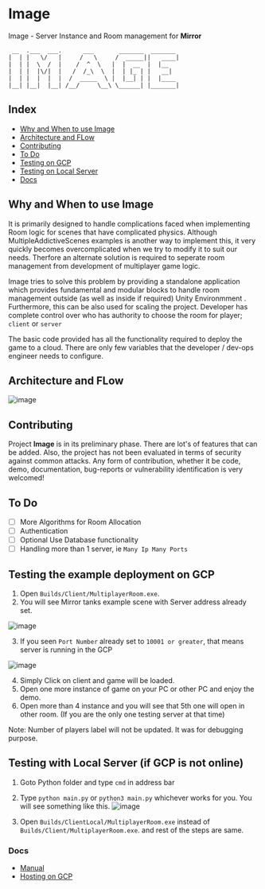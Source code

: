 


# Image
Image - Server Instance and Room management for **Mirror**

 ```
  __  .___  ___.      ___       _______  _______ 
|  | |   \/   |     /   \     /  _____||   ____|
|  | |  \  /  |    /  ^  \   |  |  __  |  |__   
|  | |  |\/|  |   /  /_\  \  |  | |_ | |   __|  
|  | |  |  |  |  /  _____  \ |  |__| | |  |____ 
|__| |__|  |__| /__/     \__\ \______| |_______|

```
## Index

- [Why and When to use Image](why-and-when-to-use-image)
- [Architecture and FLow](architecture-and-flow)
- [Contributing](contributing)
- [To Do](to-do)
- [Testing on GCP](testing-the-example-deployment-on-gcp)
- [Testing on Local Server](testing-with-local-server-if-gcp-is-not-online)
- [Docs](docs)


## Why and When to use Image

It is primarily designed to handle complications faced when implementing Room logic for scenes that have complicated physics.
Although MultipleAddictiveScenes examples is another way to implement this, it very quickly becomes overcomplicated when we try to modify it to suit our needs.
Therfore an alternate solution is required to seperate room management from development of multiplayer game logic.

Image tries to solve this problem by providing a standalone application which provides fundamental and modular blocks to handle room management outside (as well as inside if required) Unity Environmment .
Furthermore, this can be also used for scaling the project. Developer has complete control over who has authority to choose the room for player; `client` or `server`

The basic code provided has all the functionality required to deploy the game to a cloud. There are only few variables that the developer / dev-ops engineer needs to configure.

## Architecture and FLow

![image](https://user-images.githubusercontent.com/77914957/148757652-cc7532d5-043a-4641-9b74-0a3f770c82a8.png)

## Contributing

Project **Image** is in its preliminary phase. There are lot's of features that can be added. Also, the project has not been evaluated in terms of security against common attacks. Any form of contribution, whether it be code, demo, documentation, bug-reports or vulnerability identification is very welcomed!

## To Do

- [ ] More Algorithms for Room Allocation
- [ ] Authentication
- [ ] Optional Use Database functionality
- [ ] Handling more than 1 server, ie `Many Ip Many Ports`

## Testing the example deployment on GCP

1. Open `Builds/Client/MultiplayerRoom.exe`.
2. You will see Mirror tanks example scene with Server address already set.

![image](https://user-images.githubusercontent.com/77914957/148752639-25cd4b48-3f36-46ad-87ec-f2620a789fd4.png) 

3. If you seen `Port Number` already set to `10001 or greater`, that means server is running in the GCP

![image](https://user-images.githubusercontent.com/77914957/148752892-1a552915-c4c0-42a5-b138-41f23d6e90a9.png)

4. Simply Click on client and game will be loaded.
5. Open one more instance of game on your PC or other PC and enjoy the demo.
6. Open more than 4 instance and you will see that 5th one will open in other room.
(If you are the only one testing server at that time)

Note: Number of players label will not be updated. It was for debugging purpose.

## Testing with Local Server (if GCP is not online)

1. Goto Python folder and type `cmd` in address bar
2. Type `python main.py` or `python3 main.py` whichever works for you. You will see something like this.
![image](https://user-images.githubusercontent.com/77914957/148755194-ff355a53-a2e1-4779-ac7d-43ff1989b94a.png)

3. Open `Builds/ClientLocal/MultiplayerRoom.exe` instead of `Builds/Client/MultiplayerRoom.exe`. and rest of the steps are same.

### Docs
- [Manual](Docs/Documentation.docx )
- [Hosting on GCP](HostGCP.md)



